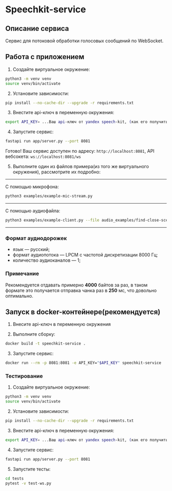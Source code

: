 # Speechkit-service

## Описание сервиса

Сервис для потоковой обработки голосовых сообщений по WebSocket.

## Работа с приложением

1) Создайте виртуальное окружение:

```bash
python3 -m venv venv
source venv/bin/activate
```

2) Установите зависимости:

```bash
pip install --no-cache-dir --upgrade -r requirements.txt
```

3) Внестите api-ключ в переменную окружения:

```bash
export API_KEY= ...Ваш api-ключ от yandex speech-kit, (как его получить смотрите в документации)...
```

4) Запустите сервис:

```bash
fastapi run app/server.py --port 8081
```

Готово! Ваш сервис доступен по адресу: `http://localhost:8081`, API вебсокета: `ws://localhost:8081/ws`

5) Выполните один из файлов примера(из того же виртуального окружения), рассмотрите их подробно:

---
С помощью микрофона:

```bash
python3 examples/example-mic-stream.py
```

---
С помощью аудиофайла:

```bash
python3 examples/example-client.py --file audio_examples/find-close-scenario.wav
```

---

### Формат аудиодорожек

- язык — русский;
- формат аудиопотока — LPCM с частотой дискретизации 8000 Гц;
- количество аудиоканалов — 1;

### Примечание

Рекомендуется отдавать примерно **4000** байтов за раз, в таком формате это получается отправка чанка раз в **250** мс, что довольно оптимально.

## Запуск в docker-контейнере(рекомендуется)

1) Внесите api-ключ в переменную окружения

2) Выполните сборку:

```bash
docker build -t speechkit-service .
```

3) Запустите сервис:

```bash
docker run --rm -p 8081:8081 -e API_KEY="$API_KEY" speechkit-service
```

### Тестирование

1) Создайте виртуальное окружение:

```bash
python3 -m venv venv
source venv/bin/activate
```

2) Установите зависимости:

```bash
pip install --no-cache-dir --upgrade -r requirements.txt
```

3) Внестите api-ключ в переменную окружения:

```bash
export API_KEY= ...Ваш api-ключ от yandex speech-kit, (как его получить смотрите в документации)...
```

4) Запустите сервис:

```bash
fastapi run app/server.py --port 8081
```

5) Запустите тесты:

```bash
cd tests
pytest -v test-ws.py
```
